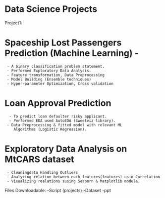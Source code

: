 # Data Science Projects

Project1: 
# Spaceship Lost Passengers Prediction (Machine Learning) -
     - A binary classification problem statement.   
     - Performed Exploratory Data Analysis. 
     - Feature transformation, Data Preprocessing     
     - Model Building (Ensemble techniques)
     - Hyper-parameter Optimization, Cross validation

# Loan Approval Prediction  
      - To predict loan defaulter risky applicant. 
      - Performed EDA used AutoEDA (Sweetviz library).
     - Data Preprocessing & fitted model with relevant ML 
        Algorithms (Logistic Regression).

# Exploratory Data Analysis on MtCARS dataset
     - Cleaningdata Handling Outliers
     - Analyzing relation between each features(features) usin Correlation 
     - Visualizing realations susing Seaborn & Matplotlib module.

        
Files Downloadable:
-Script (projects)
-Dataset
-ppt
      
